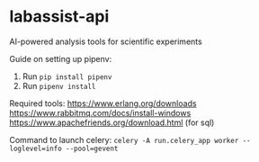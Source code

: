 # labassist-api
AI-powered analysis tools for scientific experiments

Guide on setting up pipenv:
1. Run `pip install pipenv`
2. Run `pipenv install`

Required tools:
https://www.erlang.org/downloads
https://www.rabbitmq.com/docs/install-windows
https://www.apachefriends.org/download.html (for sql)

Command to launch celery:
`celery -A run.celery_app worker --loglevel=info --pool=gevent`